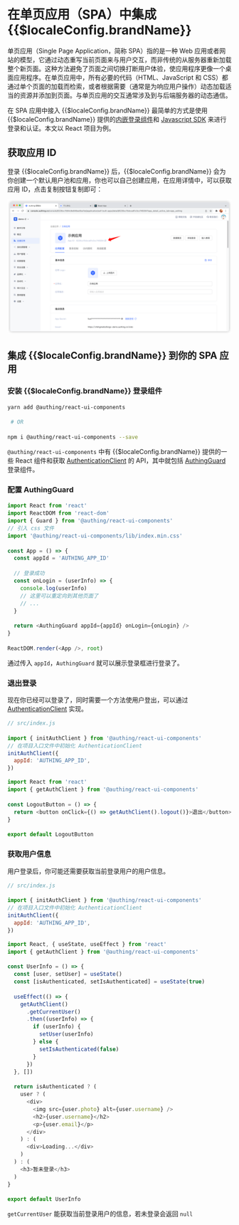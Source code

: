 # 在单页应用（SPA）中集成 {{$localeConfig.brandName}}

<LastUpdated/>

单页应用（Single Page Application，简称 SPA）指的是一种 Web 应用或者网站的模型，它通过动态重写当前页面来与用户交互，而非传统的从服务器重新加载整个新页面。这种方法避免了页面之间切换打断用户体验，使应用程序更像一个桌面应用程序。在单页应用中，所有必要的代码（HTML、JavaScript 和 CSS）都通过单个页面的加载而检索，或者根据需要（通常是为响应用户操作）动态加载适当的资源并添加到页面。与单页应用的交互通常涉及到与后端服务器的动态通信。

在 SPA 应用中接入 {{$localeConfig.brandName}} 最简单的方式是使用 {{$localeConfig.brandName}} 提供的[内嵌登录组件](/reference/guard/v2/)和 [Javascript SDK](/reference/sdk-for-node/) 来进行登录和认证。本文以 React 项目为例。

## 获取应用 ID

登录 {{$localeConfig.brandName}} 后，{{$localeConfig.brandName}} 会为你创建一个默认用户池和应用，你也可以自己创建应用，在应用详情中，可以获取应用 ID，点击复制按钮复制即可：

![](./images/app-id-and-secret.png)

## 集成 {{$localeConfig.brandName}} 到你的 SPA 应用

### 安装 {{$localeConfig.brandName}} 登录组件

```bash
yarn add @authing/react-ui-components

 # OR

npm i @authing/react-ui-components --save
```

`@authing/react-ui-components` 中有 {{$localeConfig.brandName}} 提供的一些 React 组件和获取 [AuthenticationClient](/sdk/sdk-for-node/authentication/AuthenticationClient) 的 API，其中就包括 [AuthingGuard](/reference/guard/v2/) 登录组件。

### 配置 AuthingGuard

```js
import React from 'react'
import ReactDOM from 'react-dom'
import { Guard } from '@authing/react-ui-components'
// 引入 css 文件
import '@authing/react-ui-components/lib/index.min.css'

const App = () => {
  const appId = 'AUTHING_APP_ID'

  // 登录成功
  const onLogin = (userInfo) => {
    console.log(userInfo)
    // 这里可以重定向到其他页面了
    // ...
  }

  return <AuthingGuard appId={appId} onLogin={onLogin} />
}

ReactDOM.render(<App />, root)
```

通过传入 `appId`，`AuthingGuard` 就可以展示登录框进行登录了。

### 退出登录

现在你已经可以登录了，同时需要一个方法使用户登出，可以通过 [AuthenticationClient](/sdk/sdk-for-node/authentication/AuthenticationClient) 实现。

```js
// src/index.js

import { initAuthClient } from '@authing/react-ui-components'
// 在项目入口文件中初始化 AuthenticationClient
initAuthClient({
  appId: 'AUTHING_APP_ID',
})
```

```js
import React from 'react'
import { getAuthClient } from '@authing/react-ui-components'

const LogoutButton = () => {
  return <button onClick={() => getAuthClient().logout()}>退出</button>
}

export default LogoutButton
```

### 获取用户信息

用户登录后，你可能还需要获取当前登录用户的用户信息。

```js
// src/index.js

import { initAuthClient } from '@authing/react-ui-components'
// 在项目入口文件中初始化 AuthenticationClient
initAuthClient({
  appId: 'AUTHING_APP_ID',
})
```

```js
import React, { useState, useEffect } from 'react'
import { getAuthClient } from '@authing/react-ui-components'

const UserInfo = () => {
  const [user, setUser] = useState()
  const [isAuthenticated, setIsAuthenticated] = useState(true)

  useEffect(() => {
    getAuthClient()
      .getCurrentUser()
      .then((userInfo) => {
        if (userInfo) {
          setUser(userInfo)
        } else {
          setIsAuthenticated(false)
        }
      })
  }, [])

  return isAuthenticated ? (
    user ? (
      <div>
        <img src={user.photo} alt={user.username} />
        <h2>{user.username}</h2>
        <p>{user.email}</p>
      </div>
    ) : (
      <div>Loading...</div>
    )
  ) : (
    <h3>暂未登录</h3>
  )
}

export default UserInfo
```

`getCurrentUser` 能获取当前登录用户的信息，若未登录会返回 `null`
